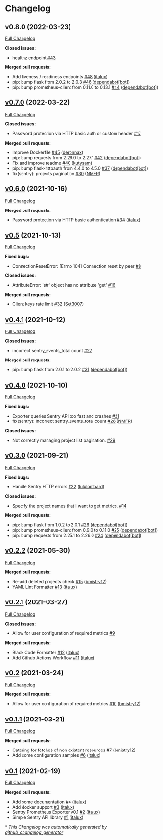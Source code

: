 # Changelog

## [v0.8.0](https://github.com/italux/sentry-prometheus-exporter/tree/v0.8.0) (2022-03-23)

[Full Changelog](https://github.com/italux/sentry-prometheus-exporter/compare/v0.7.0...v0.8.0)

**Closed issues:**

- healthz endpoint [\#43](https://github.com/italux/sentry-prometheus-exporter/issues/43)

**Merged pull requests:**

- Add liveness / readiness endpoints [\#48](https://github.com/italux/sentry-prometheus-exporter/pull/48) ([italux](https://github.com/italux))
- pip: bump flask from 2.0.2 to 2.0.3 [\#46](https://github.com/italux/sentry-prometheus-exporter/pull/46) ([dependabot[bot]](https://github.com/apps/dependabot))
- pip: bump prometheus-client from 0.11.0 to 0.13.1 [\#44](https://github.com/italux/sentry-prometheus-exporter/pull/44) ([dependabot[bot]](https://github.com/apps/dependabot))

## [v0.7.0](https://github.com/italux/sentry-prometheus-exporter/tree/v0.7.0) (2022-03-22)

[Full Changelog](https://github.com/italux/sentry-prometheus-exporter/compare/v0.6.0...v0.7.0)

**Closed issues:**

- Password protection via HTTP basic auth or custom header [\#17](https://github.com/italux/sentry-prometheus-exporter/issues/17)

**Merged pull requests:**

- Improve Dockerfile [\#45](https://github.com/italux/sentry-prometheus-exporter/pull/45) ([deronnax](https://github.com/deronnax))
- pip: bump requests from 2.26.0 to 2.27.1 [\#42](https://github.com/italux/sentry-prometheus-exporter/pull/42) ([dependabot[bot]](https://github.com/apps/dependabot))
- Fix and improve readme [\#40](https://github.com/italux/sentry-prometheus-exporter/pull/40) ([kutysam](https://github.com/kutysam))
- pip: bump flask-httpauth from 4.4.0 to 4.5.0 [\#37](https://github.com/italux/sentry-prometheus-exporter/pull/37) ([dependabot[bot]](https://github.com/apps/dependabot))
- fix\(sentry\): projects pagination [\#30](https://github.com/italux/sentry-prometheus-exporter/pull/30) ([NMFR](https://github.com/NMFR))

## [v0.6.0](https://github.com/italux/sentry-prometheus-exporter/tree/v0.6.0) (2021-10-16)

[Full Changelog](https://github.com/italux/sentry-prometheus-exporter/compare/v0.5...v0.6.0)

**Merged pull requests:**

- Password protection via HTTP basic authentication [\#34](https://github.com/italux/sentry-prometheus-exporter/pull/34) ([italux](https://github.com/italux))

## [v0.5](https://github.com/italux/sentry-prometheus-exporter/tree/v0.5) (2021-10-13)

[Full Changelog](https://github.com/italux/sentry-prometheus-exporter/compare/v0.4.1...v0.5)

**Fixed bugs:**

- ConnectionResetError: \[Errno 104\] Connection reset by peer [\#8](https://github.com/italux/sentry-prometheus-exporter/issues/8)

**Closed issues:**

- AttributeError: 'str' object has no attribute 'get' [\#16](https://github.com/italux/sentry-prometheus-exporter/issues/16)

**Merged pull requests:**

- Client keys rate limit [\#32](https://github.com/italux/sentry-prometheus-exporter/pull/32) ([Set3007](https://github.com/Set3007))

## [v0.4.1](https://github.com/italux/sentry-prometheus-exporter/tree/v0.4.1) (2021-10-12)

[Full Changelog](https://github.com/italux/sentry-prometheus-exporter/compare/v0.4.0...v0.4.1)

**Closed issues:**

- incorrect sentry\_events\_total count [\#27](https://github.com/italux/sentry-prometheus-exporter/issues/27)

**Merged pull requests:**

- pip: bump flask from 2.0.1 to 2.0.2 [\#31](https://github.com/italux/sentry-prometheus-exporter/pull/31) ([dependabot[bot]](https://github.com/apps/dependabot))

## [v0.4.0](https://github.com/italux/sentry-prometheus-exporter/tree/v0.4.0) (2021-10-10)

[Full Changelog](https://github.com/italux/sentry-prometheus-exporter/compare/v0.3.0...v0.4.0)

**Fixed bugs:**

- Exporter queries Sentry API too fast and crashes [\#21](https://github.com/italux/sentry-prometheus-exporter/issues/21)
- fix\(sentry\): incorrect sentry\_events\_total count [\#28](https://github.com/italux/sentry-prometheus-exporter/pull/28) ([NMFR](https://github.com/NMFR))

**Closed issues:**

- Not correctly managing project list pagination. [\#29](https://github.com/italux/sentry-prometheus-exporter/issues/29)

## [v0.3.0](https://github.com/italux/sentry-prometheus-exporter/tree/v0.3.0) (2021-09-21)

[Full Changelog](https://github.com/italux/sentry-prometheus-exporter/compare/v0.2.2...v0.3.0)

**Fixed bugs:**

- Handle Sentry HTTP errors [\#22](https://github.com/italux/sentry-prometheus-exporter/pull/22) ([lululombard](https://github.com/lululombard))

**Closed issues:**

- Specify the project names that I want to get metrics. [\#14](https://github.com/italux/sentry-prometheus-exporter/issues/14)

**Merged pull requests:**

- pip: bump flask from 1.0.2 to 2.0.1 [\#26](https://github.com/italux/sentry-prometheus-exporter/pull/26) ([dependabot[bot]](https://github.com/apps/dependabot))
- pip: bump prometheus-client from 0.9.0 to 0.11.0 [\#25](https://github.com/italux/sentry-prometheus-exporter/pull/25) ([dependabot[bot]](https://github.com/apps/dependabot))
- pip: bump requests from 2.25.1 to 2.26.0 [\#24](https://github.com/italux/sentry-prometheus-exporter/pull/24) ([dependabot[bot]](https://github.com/apps/dependabot))

## [v0.2.2](https://github.com/italux/sentry-prometheus-exporter/tree/v0.2.2) (2021-05-30)

[Full Changelog](https://github.com/italux/sentry-prometheus-exporter/compare/v0.2.1...v0.2.2)

**Merged pull requests:**

- Re-add deleted projects check [\#15](https://github.com/italux/sentry-prometheus-exporter/pull/15) ([bmistry12](https://github.com/bmistry12))
- YAML Lint Formatter [\#13](https://github.com/italux/sentry-prometheus-exporter/pull/13) ([italux](https://github.com/italux))

## [v0.2.1](https://github.com/italux/sentry-prometheus-exporter/tree/v0.2.1) (2021-03-27)

[Full Changelog](https://github.com/italux/sentry-prometheus-exporter/compare/v0.2...v0.2.1)

**Closed issues:**

- Allow for user configuration of required metrics [\#9](https://github.com/italux/sentry-prometheus-exporter/issues/9)

**Merged pull requests:**

- Black Code Formatter [\#12](https://github.com/italux/sentry-prometheus-exporter/pull/12) ([italux](https://github.com/italux))
- Add Github Actions Workflow [\#11](https://github.com/italux/sentry-prometheus-exporter/pull/11) ([italux](https://github.com/italux))

## [v0.2](https://github.com/italux/sentry-prometheus-exporter/tree/v0.2) (2021-03-24)

[Full Changelog](https://github.com/italux/sentry-prometheus-exporter/compare/v0.1.1...v0.2)

**Merged pull requests:**

- Allow for user configuration of required metrics [\#10](https://github.com/italux/sentry-prometheus-exporter/pull/10) ([bmistry12](https://github.com/bmistry12))

## [v0.1.1](https://github.com/italux/sentry-prometheus-exporter/tree/v0.1.1) (2021-03-21)

[Full Changelog](https://github.com/italux/sentry-prometheus-exporter/compare/v0.1...v0.1.1)

**Merged pull requests:**

- Catering for fetches of non existent resources [\#7](https://github.com/italux/sentry-prometheus-exporter/pull/7) ([bmistry12](https://github.com/bmistry12))
- Add some configuration samples [\#6](https://github.com/italux/sentry-prometheus-exporter/pull/6) ([italux](https://github.com/italux))

## [v0.1](https://github.com/italux/sentry-prometheus-exporter/tree/v0.1) (2021-02-19)

[Full Changelog](https://github.com/italux/sentry-prometheus-exporter/compare/1bf7b07c407f60dc25b734b58383ba7f381eb865...v0.1)

**Merged pull requests:**

- Add some documentation [\#4](https://github.com/italux/sentry-prometheus-exporter/pull/4) ([italux](https://github.com/italux))
- Add docker support [\#3](https://github.com/italux/sentry-prometheus-exporter/pull/3) ([italux](https://github.com/italux))
- Sentry Prometheus Exporter v0.1 [\#2](https://github.com/italux/sentry-prometheus-exporter/pull/2) ([italux](https://github.com/italux))
- Simple Sentry API library [\#1](https://github.com/italux/sentry-prometheus-exporter/pull/1) ([italux](https://github.com/italux))



\* *This Changelog was automatically generated by [github_changelog_generator](https://github.com/github-changelog-generator/github-changelog-generator)*

